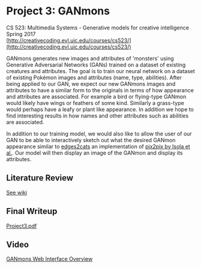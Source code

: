# Project 3: GANmons
CS 523: Multimedia Systems - Generative models for creative intelligence<br>
Spring 2017<br>
[http://creativecoding.evl.uic.edu/courses/cs523/](http://creativecoding.evl.uic.edu/courses/cs523/)

GANmons generates new images and attributes of 'monsters' using Generative Adversarial Networks (GANs) trained on a dataset of existing creatures and attributes. The goal is to train our neural network on a dataset of existing Pokémon images and attributes (name, type, abilities). After being applied to our GAN, we expect our new GANmons images and attributes to have a similar form to the originals in terms of how appearance and attributes are associated. For example a bird or flying-type GANmon would likely have wings or feathers of some kind. Similarly a grass-type would perhaps have a leafy or plant like appearance. In addition we hope to find interesting results in how names and other attributes such as abilities are associated.

In addition to our training model, we would also like to allow the user of our GAN to be able to interactively sketch out what the desired GANmon appearance similar to [edges2cats](https://affinelayer.com/pixsrv/) an implementation of [pix2pix by Isola et al.](https://github.com/phillipi/pix2pix). Our model will then display an image of the GANmon and display its attributes.

## Literature Review
[See wiki](https://github.com/aznmonkey/CS523Project3/wiki#literature-review)

## Final Writeup
[Project3.pdf](https://github.com/aznmonkey/CS523Project3/blob/master/writeup/Project3.pdf)

## Video
[GANmons Web Interface Overview](https://youtu.be/xfMJg-C3xSc)

